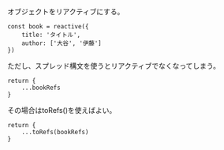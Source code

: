 オブジェクトをリアクティブにする。
```
const book = reactive({
	title: 'タイトル',
	author: ['大谷', '伊藤']
})
```
ただし、スプレッド構文を使うとリアクティブでなくなってしまう。
```
return {
	...bookRefs
}
```
その場合はtoRefs()を使えばよい。
```
return {
	...toRefs(bookRefs)
}
```